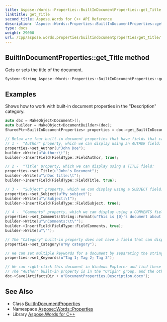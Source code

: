 ```yaml
---
title: Aspose::Words::Properties::BuiltInDocumentProperties::get_Title method
linktitle: get_Title
second_title: Aspose.Words for C++ API Reference
description: 'Aspose::Words::Properties::BuiltInDocumentProperties::get_Title method. Gets or sets the title of the document in C++.'
type: docs
weight: 29000
url: /cpp/aspose.words.properties/builtindocumentproperties/get_title/
---
```

## BuiltInDocumentProperties::get_Title method


Gets or sets the title of the document.

```cpp
System::String Aspose::Words::Properties::BuiltInDocumentProperties::get_Title()
```


## Examples



Shows how to work with built-in document properties in the "Description" category. 
```cpp
auto doc = MakeObject<Document>();
auto builder = MakeObject<DocumentBuilder>(doc);
SharedPtr<BuiltInDocumentProperties> properties = doc->get_BuiltInDocumentProperties();

// Below are four built-in document properties that have fields that can display their values in the document body.
// 1 -  "Author" property, which we can display using an AUTHOR field:
properties->set_Author(u"John Doe");
builder->Write(u"Author:\t");
builder->InsertField(FieldType::FieldAuthor, true);

// 2 -  "Title" property, which we can display using a TITLE field:
properties->set_Title(u"John's Document");
builder->Write(u"\nDoc title:\t");
builder->InsertField(FieldType::FieldTitle, true);

// 3 -  "Subject" property, which we can display using a SUBJECT field:
properties->set_Subject(u"My subject");
builder->Write(u"\nSubject:\t");
builder->InsertField(FieldType::FieldSubject, true);

// 4 -  "Comments" property, which we can display using a COMMENTS field:
properties->set_Comments(String::Format(u"This is {0}'s document about {1}", properties->get_Author(), properties->get_Subject()));
builder->Write(u"\nComments:\t\"");
builder->InsertField(FieldType::FieldComments, true);
builder->Write(u"\"");

// The "Category" built-in property does not have a field that can display its value.
properties->set_Category(u"My category");

// We can set multiple keywords for a document by separating the string value of the "Keywords" property with semicolons.
properties->set_Keywords(u"Tag 1; Tag 2; Tag 3");

// We can right-click this document in Windows Explorer and find these properties in "Properties" -> "Details".
// The "Author" built-in property is in the "Origin" group, and the others are in the "Description" group.
doc->Save(ArtifactsDir + u"DocumentProperties.Description.docx");
```

## See Also

* Class [BuiltInDocumentProperties](../)
* Namespace [Aspose::Words::Properties](../../)
* Library [Aspose.Words for C++](../../../)

